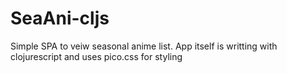 # SeaAni-cljs

Simple SPA to veiw seasonal anime list.
App itself is writting with clojurescript and uses pico.css for styling
